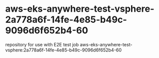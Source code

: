 # aws-eks-anywhere-test-vsphere-2a778a6f-14fe-4e85-b49c-9096d6f652b4-60
repository for use with E2E test job aws-eks-anywhere-test-vsphere:2a778a6f-14fe-4e85-b49c-9096d6f652b4-60

